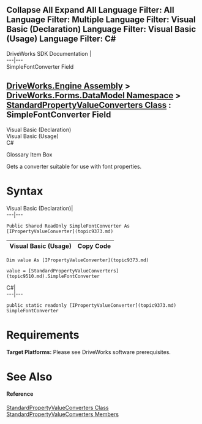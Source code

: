        

 Collapse All Expand All  Language Filter: All  Language Filter: Multiple  Language Filter: Visual Basic (Declaration) Language Filter: Visual Basic (Usage) Language Filter: C#  
---  
DriveWorks SDK Documentation  |   
---|---  
SimpleFontConverter Field   
  
[DriveWorks.Engine Assembly](topic2156.md) > [DriveWorks.Forms.DataModel Namespace](topic9371.md) > [StandardPropertyValueConverters Class](topic9510.md) : SimpleFontConverter Field  
---  
  
Visual Basic (Declaration)    
Visual Basic (Usage)    
C# 

Glossary Item Box

Gets a converter suitable for use with font properties. 

# Syntax

Visual Basic (Declaration)|   
---|---  
      
    
    Public Shared ReadOnly SimpleFontConverter As [IPropertyValueConverter](topic9373.md)  
  
Visual Basic (Usage)| Copy Code  
---|---  
      
    
    Dim value As [IPropertyValueConverter](topic9373.md)
     
    value = [StandardPropertyValueConverters](topic9510.md).SimpleFontConverter  
  
C#|   
---|---  
      
    
    public static readonly [IPropertyValueConverter](topic9373.md) SimpleFontConverter  
  
# Requirements

**Target Platforms:** Please see DriveWorks software prerequisites.

# See Also

#### Reference

[StandardPropertyValueConverters Class](topic9510.md)   
[StandardPropertyValueConverters Members](topic9511.md)


